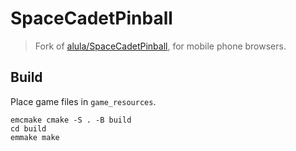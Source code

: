 # SpaceCadetPinball

> Fork of [alula/SpaceCadetPinball](https://github.com/alula/SpaceCadetPinball), for mobile phone browsers.

## Build

Place game files in `game_resources`.

```
emcmake cmake -S . -B build
cd build
emmake make
```
